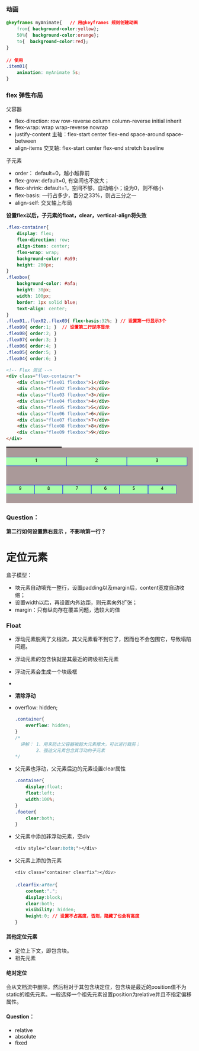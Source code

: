 ### 动画

```css
@keyframes myAnimate{   // 用@keyframes 规则创建动画
    from{ background-color:yellow};
    50%{  background-color:orange};
    to{  background-color:red};
}

// 使用
.item01{
    animation: myAnimate 5s;
}
```

### flex 弹性布局

父容器

- flex-direction: row  row-reverse  column  column-reverse  initial  inherit
- flex-wrap: wrap  wrap-reverse  nowrap
- justify-content 主轴：flex-start  center  flex-end  space-around  space-between
- align-items 交叉轴: flex-start  center  flex-end stretch  baseline

子元素

- order： default=0，越小越靠前
- flex-grow: default=0, 有空间也不放大；
- flex-shrink: default=1，空间不够，自动缩小；设为0，则不缩小
- flex-basis: 一行占多少，百分之33%，则占三分之一
- align-self: 交叉轴上布局

**设置flex以后，子元素的float，clear，vertical-align将失效**

```css
.flex-container{
	display: flex;
	flex-direction: row;
	align-items: center;
    flex-wrap: wrap;
	background-color: #a99;
	height: 200px;
}
.flexbox{
	background-color: #afa;
	height: 30px;
	width: 100px;
	border: 1px solid blue;
	text-align: center;
}
.flex01,.flex02,.flex03{ flex-basis:32%; } // 设置第一行显示3个
.flex09{ order:1; }  // 设置第二行逆序显示
.flex08{ order:2; }
.flex07{ order:3; }
.flex06{ order:4; }
.flex05{ order:5; }
.flex04{ order:6; }
```

```html
<!-- Flex 测试 -->
<div class="flex-container">
    <div class="flex01 flexbox">1</div>
    <div class="flex02 flexbox">2</div>
    <div class="flex03 flexbox">3</div>
    <div class="flex04 flexbox">4</div>
    <div class="flex05 flexbox">5</div>
    <div class="flex06 flexbox">6</div>
    <div class="flex07 flexbox">7</div>
    <div class="flex08 flexbox">8</div>
    <div class="flex09 flexbox">9</div>
</div>
```

![实现的效果](./assets/flex.PNG)

### Question：

**第二行如何设置靠右显示  ，不影响第一行？**



# 定位元素

盒子模型：

- 块元素自动填充一整行，设置padding以及margin后，content宽度自动收缩；
- 设置width以后，再设置内外边距，则元素向外扩张；
- margin：只有纵向存在覆盖问题，选较大的值

### Float

- 浮动元素脱离了文档流，其父元素看不到它了，因而也不会包围它，导致塌陷问题。

- 浮动元素的包含快就是其最近的跨级祖先元素

- 浮动元素会生成一个块级框

- 

- **清除浮动**

- overflow: hidden; 

  ```css
  .container{
      overflow: hidden; 
  }
  /*
  	讲解： 1、用来防止父容器被超大元素撑大，可以进行裁剪；
  		  2、强迫父元素包含其浮动的子元素
  */
  ```

- 父元素也浮动，父元素后边的元素设置clear属性

  ```css
  .container{
      display:float;
      float:left;
      width:100%;
  }
  .footer{
      clear:both;
  }
  ```

- 父元素中添加非浮动元素，空div

  ```css
  <div style="clear:both;"></div>
  ```

- 父元素上添加伪元素

  ```css
  <div class="container clearfix"></div>
  
  .clearfix:after{
      content:".";
      display:block;
      clear:both;
      visibility: hidden;
      height:0; // 设置不占高度，否则，隐藏了也会有高度
  }
  ```

#### 其他定位元素

- 定位上下文，即包含块。
- 祖先元素

#### 绝对定位

会从文档流中删除，然后相对于其包含块定位，包含块是最近的position值不为static的祖先元素。一般选择一个祖先元素设置position为relative并且不指定偏移属性。

#### Question：

- relative
- absolute
- fixed



